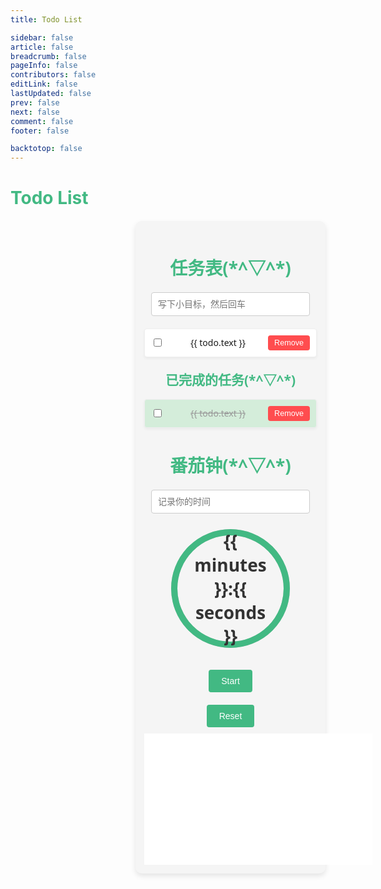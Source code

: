 ```yaml
---
title: Todo List

sidebar: false
article: false
breadcrumb: false
pageInfo: false
contributors: false
editLink: false
lastUpdated: false
prev: false
next: false
comment: false
footer: false

backtotop: false
---
```


# Todo List

<div id="app" >
  <h1>任务表(*^▽^*)</h1>
  <input v-model="newTodo" @keyup.enter="addTodo" placeholder="写下小目标，然后回车" class="input-box"/>
  <ul class="todo-list">
    <li v-for="todo in todos" :key="todo.id" :class="{ done: todo.done }" class="todo-item">
      <input type="checkbox" v-model="todo.done" @change="toggleTodoDone(todo)" class="checkbox"/>
      <span>{{ todo.text }}</span>
      <button @click="removeTodo(todo)" class="remove-button">Remove</button>
    </li>
  </ul>

  <h2>已完成的任务(*^▽^*)</h2>
  <ul class="todo-list">
    <li v-for="todo in completedTodos" :key="todo.id" class="todo-item done">
      <input type="checkbox" v-model="todo.done" @change="toggleTodoDone(todo)" class="checkbox"/>
      <span>{{ todo.text }}</span>
      <button @click="removeTodo(todo)" class="remove-button">Remove</button>
    </li>
  </ul>

  <h1>番茄钟(*^▽^*)</h1>
  <div class="pomodoro-timer">
    <input v-model.number="customMinutes" placeholder="记录你的时间" class="input-box"/>
    <div class="progress-circle">
      <svg width="200" height="200">
        <circle cx="100" cy="100" r="90" stroke="#ccc" stroke-width="10" fill="none"/>
        <circle cx="100" cy="100" r="90" :stroke-dasharray="circumference" :stroke-dashoffset="progress" stroke="#42b983" stroke-width="10" fill="none" class="progress"/>
      </svg>
      <div class="timer-text">{{ minutes }}:{{ seconds }}</div>
    </div>
    <button @click="startTimer" :disabled="isRunning" class="btn">Start</button>
    <button @click="resetTimer" class="btn">Reset</button>
  </div>
  <iframe frameborder="no" border="0" marginwidth="0" marginheight="0" width=365 height=210 src="//music.163.com/outchain/player?type=0&id=8934718801&auto=1&height=430"></iframe>
</div>



<script>
export default {
  data() {
    return {
      newTodo: '',
      todos: [],
      completedTodos: [],
      timer: null,
      customMinutes: 25, // default 25 minutes
      time: 1500, // 25 minutes in seconds
      isRunning: false
    };
  },
  watch: {
    customMinutes(newMinutes) {
      this.time = newMinutes * 60;
    }
  },
  computed: {
    minutes() {
      return Math.floor(this.time / 60).toString().padStart(2, '0');
    },
    seconds() {
      return (this.time % 60).toString().padStart(2, '0');
    },
    circumference() {
      return 2 * Math.PI * 90;
    },
    progress() {
      return this.circumference - (this.time / (this.customMinutes * 60)) * this.circumference;
    }
  },
  methods: {
    addTodo() {
      if (this.newTodo.trim() === '') return;
      this.todos.push({ id: Date.now(), text: this.newTodo, done: false });
      this.newTodo = '';
    },
    removeTodo(todo) {
      this.todos = this.todos.filter(t => t !== todo);
      this.completedTodos = this.completedTodos.filter(t => t !== todo);
    },
    toggleTodoDone(todo) {
      if (todo.done) {
        this.todos = this.todos.filter(t => t !== todo);
        this.completedTodos.push(todo);
      } else {
        this.completedTodos = this.completedTodos.filter(t => t !== todo);
        this.todos.push(todo);
      }
    },
    startTimer() {
      if (!this.isRunning) {
        this.time = this.customMinutes * 60;
        this.isRunning = true;
        this.timer = setInterval(() => {
          if (this.time > 0) {
            this.time--;
          } else {
            clearInterval(this.timer);
            this.isRunning = false;
            alert("时间到啦！要自律哦！");
          }
        }, 1000);
      }
    },
    resetTimer() {
      clearInterval(this.timer);
      this.time = this.customMinutes * 60;
      this.isRunning = false;
    }
  }
};
</script>

<style scoped>
#app {
  max-width: 700px;
  margin: 0 auto;
  padding: 1em;
  text-align: center;
  font-family: 'Segoe UI', Tahoma, Geneva, Verdana, sans-serif;
  background-color: #f5f5f5;
  border-radius: 10px;
  box-shadow: 0 4px 8px rgba(0, 0, 0, 0.1);
  margin-left: 200px; /* Add this line */
}

h1 {
  color: #42b983;
  margin-bottom: 20px;
  font-size: 2em;
}

h2 {
  color: #42b983;
  margin-top: 20px;
  font-size: 1.5em;
}

.input-box {
  width: calc(100% - 22px);
  padding: 10px;
  margin-bottom: 20px;
  border: 1px solid #ccc;
  border-radius: 4px;
  font-size: 1em;
}

.todo-list {
  list-style: none;
  padding: 0;
  margin: 0;
}

.todo-item {
  display: flex;
  align-items: center;
  justify-content: space-between;
  padding: 10px;
  margin-bottom: 10px;
  border: 1px solid #eee;
  border-radius: 4px;
  background-color: #fff;
  box-shadow: 0 2px 4px rgba(0, 0, 0, 0.05);
  transition: background-color 0.3s;
}

.todo-item.done {
  background-color: #d4edda;
}

.todo-item.done span {
  text-decoration: line-through;
  color: #999;
}

.checkbox {
  margin-right: 10px;
}

.remove-button {
  background: #ff4d4f;
  border: none;
  color: white;
  padding: 5px 10px;
  border-radius: 4px;
  cursor: pointer;
  font-size: 0.9em;
}

.remove-button:hover {
  background: #ff7875;
}

.pomodoro-timer {
  margin-top: 20px;
  display: flex;
  flex-direction: column;
  align-items: center;
}

.progress-circle {
  position: relative;
  width: 200px;
  height: 200px;
  margin-bottom: 20px;
}

.progress {
  transition: stroke-dashoffset 1s linear;
}

.timer-text {
  position: absolute;
  top: 50%;
  left: 50%;
  transform: translate(-50%, -50%);
  font-size: 2em;
  font-weight: bold;
  color: #333;
}

.btn {
  margin: 10px;
  padding: 10px 20px;
  border: none;
  border-radius: 4px;
  background-color: #42b983;
  color: white;
  font-size: 1em;
  cursor: pointer;
  transition: background-color 0.3s;
}

.btn:hover {
  background-color: #36a771;
}

.btn:disabled {
  background: #ccc;
  cursor: not-allowed;
}
</style>
